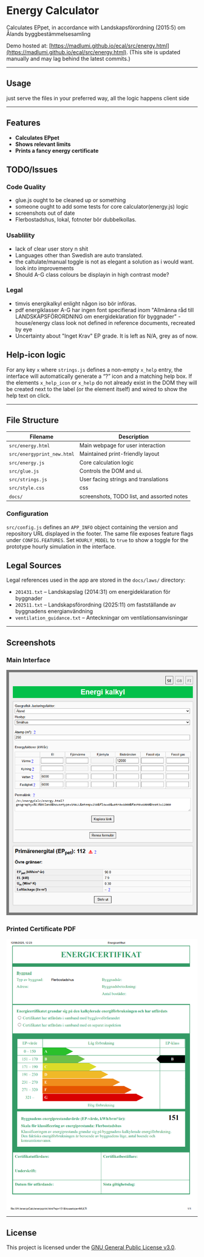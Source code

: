 
# Energy Calculator

Calculates EPpet, in accordance with   Landskapsförordning (2015:5) om Ålands byggbestämmelsesamling

Demo hosted at: [https://madlumi.github.io/ecal/src/energy.html](https://madlumi.github.io/ecal/src/energy.html). (This site is updated manually and may lag behind the latest commits.)


---

## Usage

just serve the files in your preferred way, all the logic happens client side


---

## Features

- **Calculates EPpet**
- **Shows relevant limits**
- **Prints a fancy energy certificate**


## TODO/Issues


### Code Quality
- glue.js ought to be cleaned up or something
- someone ought to add some tests for core calculator(energy.js) logic
- screenshots out of date
- Flerbostadshus, lokal, fotnoter bör dubbelkollas. 

### Usablility
- lack of clear user story n shit
- Languages other than Swedish are auto translated.
- the caltulate/manual toggle is not as elegant a solution as i would want. look into improvements
- Should A-G class colours be displayin in high contrast mode? 

### Legal
- timvis energikalkyl enlight någon iso bör införas.
- pdf energiklasser A-G har ingen font specifierad inom "Allmänna råd till LANDSKAPSFÖRORDNING om energideklaration för byggnader"
-house/energy class look not defined in reference documents, recreated by eye
- Uncertainty about "Inget Krav" EP grade. It is left as N/A, grey as of now.

## Help-icon logic

For any key `x` where `strings.js` defines a non-empty `x_help` entry, the
interface will automatically generate a “?” icon and a matching help box. If the
elements `x_help_icon` or `x_help` do not already exist in the DOM they will be
created next to the label (or the element itself) and wired to show the help
text on click.




---


## File Structure

| Filename              | Description |
|-----------------------|--------------------------------------------------------------|
| `src/energy.html`      | Main webpage for user interaction |
| `src/energyprint_new.html` | Maintained print-friendly layout |
| `src/energy.js`        | Core calculation logic|
| `src/glue.js`          | Controls the DOM and ui. |
| `src/strings.js`       | User facing strings and translations |
| `src/style.css`        | css |
| `docs/`                | screenshots, TODO list, and assorted notes |


### Configuration

`src/config.js` defines an `APP_INFO` object containing the version and repository URL displayed in the footer.
The same file exposes feature flags under `CONFIG.FEATURES`. Set `HOURLY_MODEL` to
`true` to show a toggle for the prototype hourly simulation in the interface.

## Legal Sources

Legal references used in the app are stored in the `docs/laws/` directory:

- `201431.txt` – Landskapslag (2014:31) om energideklaration för byggnader
- `202511.txt` – Landskapsförordning (2025:11) om fastställande av byggnadens energianvändning
- `ventilation_guidance.txt` – Anteckningar om ventilationsanvisningar


---

## Screenshots

### Main Interface

![Screenshot showing the energy calculator's main interface](docs/screenshot.png)

### Printed Certificate PDF

![Screenshot showing a generated energy certificate PDF](docs/screenshot_output.png)

---

## License

This project is licensed under the [GNU General Public License v3.0](LICENCE.txt).
